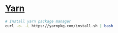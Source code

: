 # [Yarn](https://yarnpkg.com/)

```bash
# Install yarn package manager
curl -o- -L https://yarnpkg.com/install.sh | bash
```
